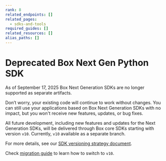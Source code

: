 ```yaml
---
rank: 8
related_endpoints: []
related_pages:
  - sdks-and-tools
required_guides: []
related_resources: []
alias_paths: []
---
```


# Deprecated Box Next Gen Python SDK

<Message type='warning'>
  As of September 17, 2025 Box Next Generation SDKs are no longer supported as separate artifacts.

  Don’t worry, your existing code will continue to work without changes. You can still use your applications based on Box Next Generation SDKs with no impact, but you won't receive new features, updates, or bug fixes.
  
  All future development, including new features and updates for the Next Generation SDKs, will be delivered through Box core SDKs starting with version `v10`. Currently, `v10` available as a separate branch.

  For more details, see our [SDK versioning strategy document][versioning].
</Message>

Check [migration guide][migration] to learn how to switch to `v10`.

[versioning]: g://tooling/sdks/sdk-versioning
[migration]: https://github.com/box/box-python-sdk/blob/sdk-gen/migration-guides/from-box-python-sdk-gen-v1-to-box-python-sdk-v10.md